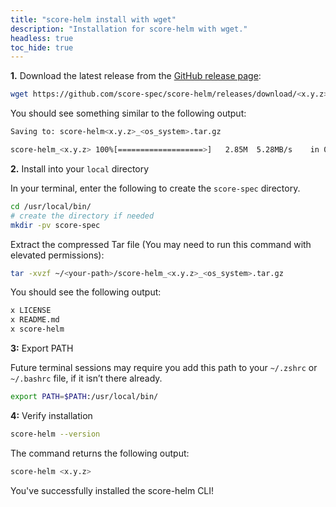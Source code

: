 ```yaml
---
title: "score-helm install with wget"
description: "Installation for score-helm with wget."
headless: true
toc_hide: true
---
```


**1.** Download the latest release from the [GitHub release page](https://github.com/score-spec/score-helm/releases):

```bash
wget https://github.com/score-spec/score-helm/releases/download/<x.y.z>/score-helm<x.y.z>_<os_system>.tar.gz
```

You should see something similar to the following output:

```bash
Saving to: score-helm<x.y.z>_<os_system>.tar.gz

score-helm_<x.y.z> 100%[===================>]   2.85M  5.28MB/s    in 0.5s
```

**2.** Install into your `local` directory

In your terminal, enter the following to create the `score-spec` directory.

```bash
cd /usr/local/bin/
# create the directory if needed
mkdir -pv score-spec
```

Extract the compressed Tar file (You may need to run this command with elevated permissions):

```bash
tar -xvzf ~/<your-path>/score-helm_<x.y.z>_<os_system>.tar.gz
```

You should see the following output:

```bash
x LICENSE
x README.md
x score-helm
```

**3:** Export PATH

Future terminal sessions may require you add this path to your `~/.zshrc` or `~/.bashrc` file, if it isn’t there already.

```bash
export PATH=$PATH:/usr/local/bin/
```

**4:** Verify installation

```bash
score-helm --version
```

The command returns the following output:

```bash
score-helm <x.y.z>
```

You've successfully installed the score-helm CLI!